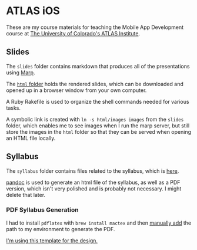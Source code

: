 # ATLAS iOS

These are my course materials for teaching the Mobile App Development course at
[The University of Colorado's ATLAS Institute](https://www.colorado.edu/atlas/).

## Slides

The `slides` folder contains markdown that produces all of the presentations
using [Marp](https://marp.app).

The [`html` folder](/slides/html/) holds the rendered slides, which can be downloaded and opened
up in a browser window from your own computer.

A Ruby Rakefile is used to organize the shell commands needed for various tasks.

A symbolic link is created with `ln -s html/images images` from the `slides`
folder, which enables me to see images when I run the marp server, but still
store the images in the `html` folder so that they can be served when opening an
HTML file locally.

## Syllabus

The `syllabus` folder contains files related to the syllabus, which is
[here](/syllabus/syllabus.html).

[pandoc](https://pandoc.org) is used to generate an html file of the syllabus,
as well as a PDF version, which isn't very polished and is probably not
necessary. I might delete that later.

### PDF Syllabus Generation

I had to install `pdflatex` with `brew install mactex` and then
[manually add](https://github.com/zef/dotfiles/commit/a5aa7a704ab1563d97aba5b4d381a094ab4ae0c8)
the path to my environment to generate the PDF.

[I'm using this template for the design.](https://github.com/Wandmalfarbe/pandoc-latex-template)

